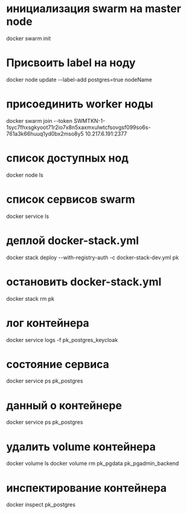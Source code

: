 # инициализация swarm на master node
docker swarm init

# Присвоить label на ноду
docker node update --label-add postgres=true nodeName

# присоединить worker ноды
docker swarm join --token SWMTKN-1-1syc7fhxsgkyoot71r2io7x8n5xaxmxulwtcfsovgsf099so6s-761a3k66huuq1yd0bx2mso8y5 10.217.6.191:2377

# список доступных нод
docker node ls

# список сервисов swarm
docker service ls

# деплой docker-stack.yml
docker stack deploy --with-registry-auth -c docker-stack-dev.yml pk

# остановить docker-stack.yml
docker stack rm pk

# лог контейнера
docker service logs -f pk_postgres_keycloak

# состояние сервиса
docker service ps pk_postgres

# данный о контейнере
docker service ps pk_postgres

# удалить volume контейнера
docker volume ls
docker volume rm pk_pgdata pk_pgadmin_backend

# инспектирование контейнера
docker inspect pk_postgres